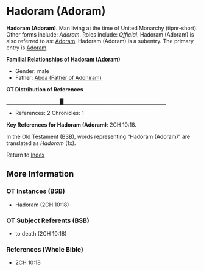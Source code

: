 # Hadoram (Adoram)
**Hadoram (Adoram)**. 
Man living at the time of United Monarchy (tipnr-short). 
Other forms include: 
*Adoram*. 
Roles include: 
_Official_. 
Hadoram (Adoram) is also referred to as: 
[Adoram](Adoram.md). 
Hadoram (Adoram) is a subentry. The primary entry is 
[Adoram](Adoram.md). 




**Familial Relationships of Hadoram (Adoram)**


* Gender: male
* Father: [Abda (Father of Adoniram)](Abda.md)


**OT Distribution of References**

▁▁▁▁▁▁▁▁▁▁▁▁▁█▁▁▁▁▁▁▁▁▁▁▁▁▁▁▁▁▁▁▁▁▁▁▁▁▁
* References: 2 Chronicles: 1



**Key References for Hadoram (Adoram)**: 
2CH 10:18. 


In the Old Testament (BSB), words representing “Hadoram (Adoram)” are translated as 
*Hadoram* (1x). 




Return to [Index](00-Index.md)

## More Information

### OT Instances (BSB)

* Hadoram (2CH 10:18)



### OT Subject Referents (BSB)

* to death (2CH 10:18)



### References (Whole Bible)

* 2CH 10:18



